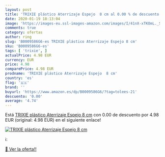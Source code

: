 ```yaml
---
layout: post
title: 'TRIXIE plástico Aterrizaje Espejo  8 cm al 0.00 % de descuento'
date: 2020-01-19 18:13:04
image: 'https://images-eu.ssl-images-amazon.com/images/I/41nX-xTKOmL._SL400_.jpg'
comments: true
category: ofertas
author: ring
slug: 'B0009586G6-es TRIXIE plástico Aterrizaje Espejo 8 cm'
sku: 'B0009586G6-es'
tags: [ 'trixie', ]
actualPrice: 4.98 EUR
currency: EUR
price: 4.98
comparePrice: 4.98 EUR
prodname: 'TRIXIE plástico Aterrizaje Espejo  8 cm'
country: 'es'
flag: '🇪🇸'
brand: ''
buyurl: 'https://www.amazon.es/dp/B0009586G6/?tag=tolees-21'
descuento: '0.00'
average: '4.74'
---
```


Está [TRIXIE plástico Aterrizaje Espejo  8 cm](https://www.amazon.es/dp/B0009586G6/?tag=tolees-21) con 0.00 de descuento por 4.98 EUR (original: 4.98 EUR) en el siguiente enlace!

[![TRIXIE plástico Aterrizaje Espejo  8 cm](https://images-eu.ssl-images-amazon.com/images/I/41nX-xTKOmL._SL400_.jpg)](https://www.amazon.es/dp/B0009586G6/?tag=tolees-21)

ℹ️:


[🛒 Ver la oferta!!](https://www.amazon.es/dp/B0009586G6/?tag=tolees-21)
